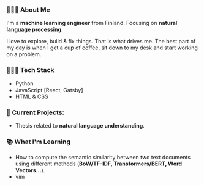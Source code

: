 
### 🙋🏽‍♂️ About Me

I'm a **machine learning engineer** from Finland. Focusing on **natural language processing**.

I love to explore, build & fix things. That is what drives me. The best part of my day is when I get a cup of coffee, sit down to my desk and start working on a problem.

### 👨🏽‍💻 Tech Stack

* Python
* JavaScript [React, Gatsby]
* HTML & CSS

### 🚧 Current Projects:

* Thesis related to **natural language understanding**. 

### 📚 What I'm Learning

* How to compute the semantic similarity between two text documents using different methods (**BoW/TF-IDF, Transformers/BERT, Word Vectors...**).
* vim
